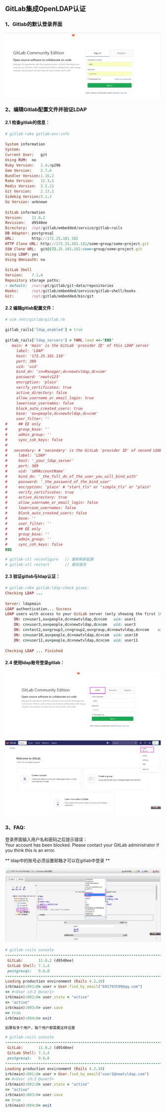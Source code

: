 ## GitLab集成OpenLDAP认证

### 1、Gitlab的默认登录界面

![](https://github.com/ZongYuWang/image/blob/master/GitLab/LDAP_GitLab/Gitlab_page.png)      

### 2、编辑Gitlab配置文件并验证LDAP

#### 2.1 检查gitlab的信息：
```ruby
# gitlab-rake gitlab:env:info

System information
System:		
Current User:	git
Using RVM:	no
Ruby Version:	2.4.4p296
Gem Version:	2.7.6
Bundler Version:1.16.2
Rake Version:	12.3.1
Redis Version:	3.2.11
Git Version:	2.17.1
Sidekiq Version:5.1.3
Go Version:	unknown

GitLab information
Version:	11.0.2
Revision:	d9540ee
Directory:	/opt/gitlab/embedded/service/gitlab-rails
DB Adapter:	postgresql
URL:		http://172.25.101.182
HTTP Clone URL:	http://172.25.101.182/some-group/some-project.git
SSH Clone URL:	git@172.25.101.182:some-group/some-project.git
Using LDAP:	yes
Using Omniauth:	no

GitLab Shell
Version:	7.1.4
Repository storage paths:
- default: 	/var/opt/gitlab/git-data/repositories
Hooks:		/opt/gitlab/embedded/service/gitlab-shell/hooks
Git:		/opt/gitlab/embedded/bin/git

```

#### 2.2 编辑gitlab配置文件：

```ruby
# vim /etc/gitlab/gitlab.rb

gitlab_rails['ldap_enabled'] = true

gitlab_rails['ldap_servers'] = YAML.load <<-'EOS'
   main: # 'main' is the GitLab 'provider ID' of this LDAP server
     label: 'LDAP'
     host: '172.25.101.110'
     port: 389
     uid: 'uid'
     bind_dn: 'cn=Manager,dc=newtvldap,dc=com'
     password: 'newtv123'
     encryption: 'plain'
     verify_certificates: true
     active_directory: false
     allow_username_or_email_login: true
     lowercase_usernames: false
     block_auto_created_users: true
     base: 'ou=people,dc=newtvldap,dc=com'
     user_filter: ''
#     ## EE only
#     group_base: ''
#     admin_group: ''
#     sync_ssh_keys: false
#
#   secondary: # 'secondary' is the GitLab 'provider ID' of second LDAP server
#     label: 'LDAP'
#     host: '_your_ldap_server'
#     port: 389
#     uid: 'sAMAccountName'
#     bind_dn: '_the_full_dn_of_the_user_you_will_bind_with'
#     password: '_the_password_of_the_bind_user'
#     encryption: 'plain' # "start_tls" or "simple_tls" or "plain"
#     verify_certificates: true
#     active_directory: true
#     allow_username_or_email_login: false
#     lowercase_usernames: false
#     block_auto_created_users: false
#     base: ''
#     user_filter: ''
#     ## EE only
#     group_base: ''
#     admin_group: ''
#     sync_ssh_keys: false
EOS

```
```ruby
# gitlab-ctl reconfigure   // 重新刷新配置
# gitlab-ctl restart       // 重启服务
```

#### 2.3 验证gitlab与ldap认证：
```ruby
# gitlab-rake gitlab:ldap:check gives:
Checking LDAP ...

Server: ldapmain
LDAP authentication... Success
LDAP users with access to your GitLab server (only showing the first 100 results)
	DN: cn=user1,ou=people,dc=newtvldap,dc=com	 uid: user1
	DN: cn=user3,ou=people,dc=newtvldap,dc=com	 uid: user3
	DN: cn=test2,ou=group3,cn=group2,ou=group,dc=newtvldap,dc=com	 uid: test2
	DN: cn=user10,ou=people,dc=newtvldap,dc=com	 uid: user10
	DN: cn=user11,ou=people,dc=newtvldap,dc=com	 uid: user11

Checking LDAP ... Finished

```

#### 2.4 使用ldap账号登录gitlab：
![](https://github.com/ZongYuWang/image/blob/master/GitLab/LDAP_GitLab/LDAP_Gitlab1.png)       


![](https://github.com/ZongYuWang/image/blob/master/GitLab/LDAP_GitLab/LDAP_Gitlab.png)    


### 3、FAQ:

登录界面输入用户名和密码之后提示错误：           
Your account has been blocked. Please contact your GitLab administrator if you think this is an error.

** ldap中的账号必须设置邮箱才可以在gitlab中登录 **

![](https://github.com/ZongYuWang/image/blob/master/GitLab/LDAP_GitLab/LDAP_Mail.png)   

```ruby
# gitlab-rails console
-------------------------------------------------------------------------------------
 GitLab:       11.0.2 (d9540ee)
 GitLab Shell: 7.1.4
 postgresql:   9.6.8
-------------------------------------------------------------------------------------
Loading production environment (Rails 4.2.10)
irb(main):001:0> user = User.find_by_email("691793599@qq.com")
=> #<User id:2 @user1>
irb(main):002:0> user.state = "active"
=> "active"
irb(main):003:0> user.save
=> true
irb(main):004:0> exit

```
`如果有多个用户，每个用户都需要这样设置`
```ruby
# gitlab-rails console
-------------------------------------------------------------------------------------
 GitLab:       11.0.2 (d9540ee)
 GitLab Shell: 7.1.4
 postgresql:   9.6.8
-------------------------------------------------------------------------------------
Loading production environment (Rails 4.2.10)
irb(main):001:0> user = User.find_by_email("user3@newtvldap.com")
=> #<User id:3 @user3>
irb(main):002:0> user.state = "active"
=> "active"
irb(main):003:0> user.save
=> true
irb(main):004:0> exit

```